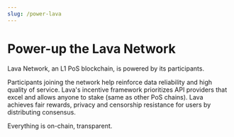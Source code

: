 ```yaml
---
slug: /power-lava
---
```

# Power-up the Lava Network
Lava Network, an L1 PoS blockchain, is powered by its participants. 

Participants joining the network help reinforce data reliability and high quality of service. Lava's incentive framework prioritizes API providers that excel and allows anyone to stake (same as other PoS chains). Lava achieves fair rewards, privacy and censorship resistance for users by distributing consensus.

Everything is on-chain, transparent.